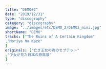 ```yaml
---
title: "DEMO#2"
date: "2019/12/31"
type: "discography"
category: "discography"
image: "../images/etc/DEMO_2/DEMO2_mini.jpg"
shortName: "DEMO"
tracks: ["The Ruins of A Certain Kingdom"
,"Moriya No Kaze"
]
originals: ["亡き王女の為のセプテット"
,"少女が見た日本の原風景"
]
---
```


